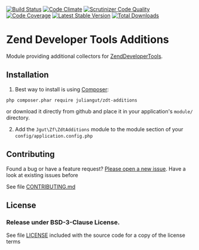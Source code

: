 [![Build Status](https://travis-ci.org/juliangut/zdt-additions.svg?branch=master)](https://travis-ci.org/juliangut/zdt-additions)
[![Code Climate](https://codeclimate.com/github/juliangut/zdt-additions/badges/gpa.svg)](https://codeclimate.com/github/juliangut/zdt-additions)
[![Scrutinizer Code Quality](https://scrutinizer-ci.com/g/juliangut/zdt-additions/badges/quality-score.png?b=master)](https://scrutinizer-ci.com/g/juliangut/zdt-additions/?branch=master)
[![Code Coverage](https://scrutinizer-ci.com/g/juliangut/zdt-additions/badges/coverage.png?b=master)](https://scrutinizer-ci.com/g/juliangut/zdt-additions/?branch=master)
[![Latest Stable Version](https://poser.pugx.org/juliangut/zdt-additions/v/stable.svg)](https://packagist.org/packages/juliangut/zdt-additions)
[![Total Downloads](https://poser.pugx.org/juliangut/zdt-additions/downloads.svg)](https://packagist.org/packages/juliangut/zdt-additions)

# Zend Developer Tools Additions

Module providing additional collectors for
[ZendDeveloperTools](https://github.com/zendframework/ZendDeveloperTools).

## Installation

1. Best way to install is using [Composer](https://getcomposer.org/):

```
php composer.phar require juliangut/zdt-additions
```

or download it directly from github and place it in your application's `module/` directory.

2. Add the `Jgut\Zf\ZdtAdditions` module to the module section of your `config/application.config.php`

## Contributing

Found a bug or have a feature request? [Please open a new issue](https://github.com/juliangut/zdt-additions/issues). Have a look at existing issues before

See file [CONTRIBUTING.md](https://github.com/juliangut/zdt-additions/blob/master/CONTRIBUTING.md)

## License

### Release under BSD-3-Clause License.

See file [LICENSE](https://github.com/juliangut/zdt-additions/blob/master/LICENSE) included with the source code for a copy of the license terms
